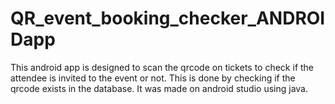 # QR_event_booking_checker_ANDROIDapp
This android app is designed to scan the qrcode on tickets to check if the attendee is invited to the event or not.
This is done by checking if the qrcode exists in the database.
It was made on android studio using java.
